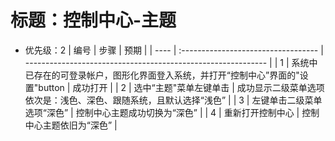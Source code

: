 # 标题：控制中心-主题
* 优先级：2
| 编号 | 步骤                                | 预期                                                         |
| ---- | :---------------------------------- | ------------------------------------------------------------ |
| 1    | 系统中已存在的可登录帐户，图形化界面登入系统，并打开“控制中心”界面的"设置"button | 成功打开 |
| 2    | 选中“主题"菜单左键单击 | 成功显示二级菜单选项依次是：浅色、深色、跟随系统，且默认选择“浅色” |
| 3    | 左键单击二级菜单选项“深色” | 控制中心主题成功切换为“深色” |
| 4    | 重新打开控制中心 | 控制中心主题依旧为“深色” |
